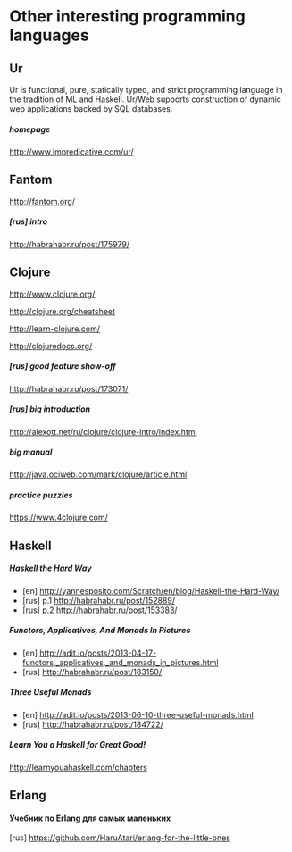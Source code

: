 # Other interesting programming languages



## Ur
Ur is functional, pure, statically typed, and strict programming language in the tradition of ML and Haskell. Ur/Web supports construction of dynamic web applications backed by SQL databases.
##### homepage
http://www.impredicative.com/ur/


## Fantom
http://fantom.org/
##### [rus] intro
http://habrahabr.ru/post/175979/



## Clojure
http://www.clojure.org/

http://clojure.org/cheatsheet

http://learn-clojure.com/

http://clojuredocs.org/


##### [rus] good feature show-off
http://habrahabr.ru/post/173071/
##### [rus] big introduction
http://alexott.net/ru/clojure/clojure-intro/index.html
##### big manual
http://java.ociweb.com/mark/clojure/article.html
##### practice puzzles
https://www.4clojure.com/



## Haskell
##### Haskell the Hard Way
* [en] http://yannesposito.com/Scratch/en/blog/Haskell-the-Hard-Way/
* [rus] p.1 http://habrahabr.ru/post/152889/
* [rus] p.2 http://habrahabr.ru/post/153383/

##### Functors, Applicatives, And Monads In Pictures
* [en] http://adit.io/posts/2013-04-17-functors,_applicatives,_and_monads_in_pictures.html
* [rus] http://habrahabr.ru/post/183150/

##### Three Useful Monads
* [en] http://adit.io/posts/2013-06-10-three-useful-monads.html
* [rus] http://habrahabr.ru/post/184722/

##### Learn You a Haskell for Great Good!
http://learnyouahaskell.com/chapters



## Erlang

#### Учебник по Erlang для самых маленьких
[rus] https://github.com/HaruAtari/erlang-for-the-little-ones